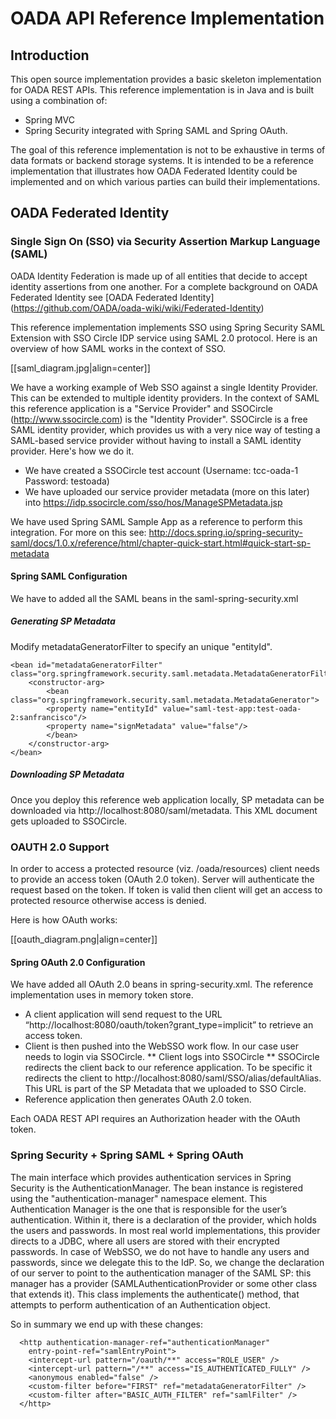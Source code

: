 # OADA API Reference Implementation


## Introduction


This open source implementation provides a basic skeleton implementation for OADA REST APIs. This reference implementation is in Java and is built using a combination of:
* Spring MVC 
* Spring Security integrated with Spring SAML and Spring OAuth. 

The goal of this reference implementation is not to be exhaustive in terms of data formats or backend storage systems. It is intended to be a reference implementation that illustrates how OADA Federated Identity could be implemented and on which various parties can build their implementations.

## OADA Federated Identity

### Single Sign On (SSO) via Security Assertion Markup Language (SAML)

OADA Identity Federation is made up of all entities that decide to accept identity assertions from one another. For a complete background on OADA Federated Identity see [OADA Federated Identity] (https://github.com/OADA/oada-wiki/wiki/Federated-Identity)

This reference implementation implements SSO using Spring Security SAML Extension with SSO Circle IDP service using SAML 2.0 protocol. Here is an overview of how SAML works in the context of SSO.

[[saml_diagram.jpg|align=center]]

We have a working example of Web SSO against a single Identity Provider. This can be extended to multiple identity providers. In the context of SAML this reference application is a "Service Provider" and SSOCircle (http://www.ssocircle.com) is the "Identity Provider". SSOCircle is a free SAML identity provider, which provides us with a very nice way of testing a SAML-based service provider without having to install a SAML identity provider. Here's how we do it.

* We have created a SSOCircle test account (Username: tcc-oada-1 Password: testoada)
* We have uploaded our service provider metadata (more on this later) into https://idp.ssocircle.com/sso/hos/ManageSPMetadata.jsp

We have used Spring SAML Sample App as a reference to perform this integration. For more on this see: http://docs.spring.io/spring-security-saml/docs/1.0.x/reference/html/chapter-quick-start.html#quick-start-sp-metadata

#### Spring SAML Configuration

We have to added all the SAML beans in the saml-spring-security.xml

##### Generating SP Metadata

Modify metadataGeneratorFilter to specify an unique "entityId".

```
<bean id="metadataGeneratorFilter" class="org.springframework.security.saml.metadata.MetadataGeneratorFilter">
	<constructor-arg>
		<bean class="org.springframework.security.saml.metadata.MetadataGenerator">
		<property name="entityId" value="saml-test-app:test-oada-2:sanfrancisco"/>
		<property name="signMetadata" value="false"/>
		</bean>
	</constructor-arg>
</bean>
```

##### Downloading SP Metadata

Once you deploy this reference web application locally, SP metadata can be downloaded via http://localhost:8080/saml/metadata. This XML document gets uploaded to SSOCircle.


### OAUTH 2.0 Support

In order to access a protected resource (viz. /oada/resources) client needs to provide an access token (OAuth 2.0 token). Server will authenticate the request based on the token. If token is valid then client will get an access to protected resource otherwise access is denied.

Here is how OAuth works:

[[oauth_diagram.png|align=center]]

#### Spring OAuth 2.0 Configuration

We have added all OAuth 2.0 beans in spring-security.xml. The reference implementation uses in memory token store.

* A client application will send request to the URL “http://localhost:8080/oauth/token?grant_type=implicit” to retrieve an access token. 
* Client is then pushed into the WebSSO work flow. In our case user needs to login via SSOCircle.
** Client logs into SSOCircle
** SSOCircle redirects the client back to our reference application. To be specific it redirects the client to http://localhost:8080/saml/SSO/alias/defaultAlias. This URL is part of the SP Metadata that we uploaded to SSO Circle.
* Reference application then generates OAuth 2.0 token.

Each OADA REST API requires an Authorization header with the OAuth token.

### Spring Security + Spring SAML + Spring OAuth 

The main interface which provides authentication services in Spring Security is the AuthenticationManager. The bean instance is registered using the "authentication-manager" namespace element. This Authentication Manager is the one that is responsible for the user’s authentication. Within it, there is a declaration of the provider, which holds the users and passwords. In most real world implementations, this provider directs to a JDBC, where all users are stored with their encrypted passwords. In case of WebSSO, we do not have to handle any users and passwords, since we delegate this to the IdP. So, we change the declaration of our server to point to the authentication manager of the SAML SP: this manager has a provider (SAMLAuthenticationProvider or some other class that extends it). This class implements the authenticate() method, that attempts to perform authentication of an Authentication object. 

So in summary we end up with these changes:

```
  <http authentication-manager-ref="authenticationManager"
    entry-point-ref="samlEntryPoint">
    <intercept-url pattern="/oauth/**" access="ROLE_USER" />
    <intercept-url pattern="/**" access="IS_AUTHENTICATED_FULLY" />
    <anonymous enabled="false" />
    <custom-filter before="FIRST" ref="metadataGeneratorFilter" />
    <custom-filter after="BASIC_AUTH_FILTER" ref="samlFilter" />
  </http>
```







